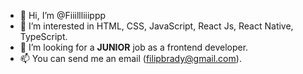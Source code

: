 - 👋 Hi, I’m @Fiiillliiippp
- 👀 I’m interested in HTML, CSS, JavaScript, React Js, React Native, TypeScript.
- 💞️ I’m looking for a **JUNIOR** job as a frontend developer.
- 📫 You can send me an email (filipbrady@gmail.com).

<!---
Fiiillliiippp/Fiiillliiippp is a ✨ special ✨ repository because its `README.md` (this file) appears on your GitHub profile.
You can click the Preview link to take a look at your changes.
--->
